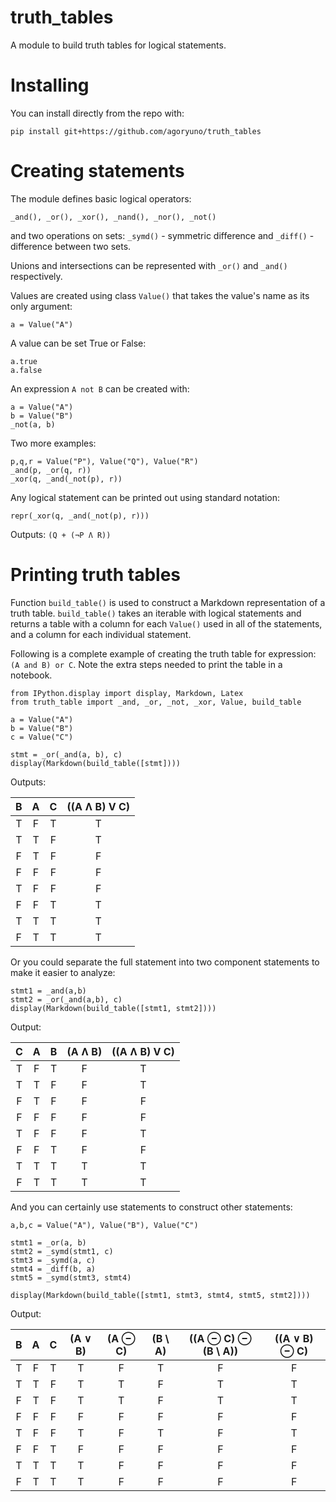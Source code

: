 # truth_tables
A module to build truth tables for logical statements.

# Installing

You can install directly from the repo with:

```
pip install git+https://github.com/agoryuno/truth_tables
```

# Creating statements

The module defines basic logical operators:

```_and(), _or(), _xor(), _nand(), _nor(), _not()```

and two operations on sets: `_symd()` - symmetric difference and 
`_diff()` - difference between two sets.

Unions and intersections can be represented with `_or()` and `_and()`
respectively.

Values are created using class `Value()` that takes the
value's name as its only argument:

```a = Value("A")```

A value can be set True or False:

```
a.true
a.false
```
An expression `A not B` can be created with:

```
a = Value("A")
b = Value("B")
_not(a, b)
```

Two more examples:

```
p,q,r = Value("P"), Value("Q"), Value("R")
_and(p, _or(q, r))
_xor(q, _and(_not(p), r))
```

Any logical statement can be printed out using standard notation:

```
repr(_xor(q, _and(_not(p), r)))
```

Outputs: `(Q + (¬P Ʌ R))`

# Printing truth tables

Function `build_table()` is used to construct a Markdown representation of a truth table.
`build_table()` takes an iterable with logical statements and returns a table with a column
for each `Value()` used in all of the statements, and a column for each individual statement. 

Following is a complete example of creating the truth table for expression: `(A and B) or C`.
Note the extra steps needed to print the table in a notebook.

```
from IPython.display import display, Markdown, Latex
from truth_table import _and, _or, _not, _xor, Value, build_table

a = Value("A")
b = Value("B")
c = Value("C")

stmt = _or(_and(a, b), c)
display(Markdown(build_table([stmt])))
```

Outputs:

| B | A | C | ((A Ʌ B) V C) |
| :-:|:-:|:-:|:-------------: |
| T | F | T | T |
| T | T | F | T |
| F | T | F | F |
| F | F | F | F |
| T | F | F | F |
| F | F | T | T |
| T | T | T | T |
| F | T | T | T |


Or you could separate the full statement into two component statements to make it easier to analyze:

```
stmt1 = _and(a,b)
stmt2 = _or(_and(a,b), c)
display(Markdown(build_table([stmt1, stmt2])))
```

Output:

| C | A | B | (A Ʌ B) | ((A Ʌ B) V C) |
| :-:|:-:|:-:|:-------:|:-------------: |
| T | F | T | F | T |
| T | T | F | F | T |
| F | T | F | F | F |
| F | F | F | F | F |
| T | F | F | F | T |
| F | F | T | F | F |
| T | T | T | T | T |
| F | T | T | T | T |

And you can certainly use statements to construct other statements:

```
a,b,c = Value("A"), Value("B"), Value("C")

stmt1 = _or(a, b)
stmt2 = _symd(stmt1, c)
stmt3 = _symd(a, c)
stmt4 = _diff(b, a)
stmt5 = _symd(stmt3, stmt4)

display(Markdown(build_table([stmt1, stmt3, stmt4, stmt5, stmt2])))
```

Output:

| B | A | C | (A ∨ B) | (A ⊖ C) | (B \ A) | ((A ⊖ C) ⊖ (B \ A)) | ((A ∨ B) ⊖ C) |
| :-:|:-:|:-:|:-------:|:-------:|:-------:|:-------------------:|:-------------: |
| T | F | T | T | F | T | F | F |
| T | T | F | T | T | F | T | T |
| F | T | F | T | T | F | T | T |
| F | F | F | F | F | F | F | F |
| T | F | F | T | F | T | F | T |
| F | F | T | F | F | F | F | F |
| T | T | T | T | F | F | F | F |
| F | T | T | T | F | F | F | F |

